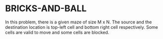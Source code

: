 # BRICKS-AND-BALL
In this problem, there is a given maze of size M x N. The source and the destination location is top-left cell and bottom right cell respectively. Some cells are valid to move and some cells are blocked. 
